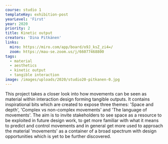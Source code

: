 ```yaml
---
course: studio 1
templateKey: exhibition-post
yearLevel: 'First'
year: 2020
priority: 2
title: Kinetic output
creators: 'Dina Pitkänen'
links: 
  miro: https://miro.com/app/board/o9J_ksZ_zi4=/
  zoom: https://mau-se.zoom.us/j/66077468800
tags:
  - material
  - aesthetics
  - kinetic output
  - tangible interaction
image: /images/uploads/2020/studio20-pitkanen-0.jpg
---
```


This project takes a closer look into how movements can be seen as material within interaction design forming tangible outputs. It contains inspirational bits which are created to expose three themes: 'Space and depth', 'Complex vs non-complex movements' and 'The language of movements'. The aim is to invite stakeholders to see space as a resource to be exploited in future design work, to get more familiar with what it means to predict and control movements and in general get more used to approach the material 'movements' as a container of a broad spectrum with design opportunities which is yet to be further discovered.
